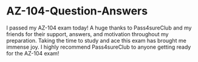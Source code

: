 # AZ-104-Question-Answers
I passed my AZ-104 exam today! A huge thanks to Pass4sureClub and my friends for their support, answers, and motivation throughout my preparation. Taking the time to study and ace this exam has brought me immense joy. I highly recommend Pass4sureClub to anyone getting ready for the AZ-104 exam!







